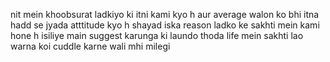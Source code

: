 nit mein khoobsurat ladkiyo ki itni kami kyo h aur average walon ko bhi itna hadd se jyada atttitude kyo h
shayad iska reason ladko ke sakhti mein kami hone h isiliye main suggest karunga ki laundo thoda life mein sakhti lao warna koi cuddle karne wali mhi milegi
